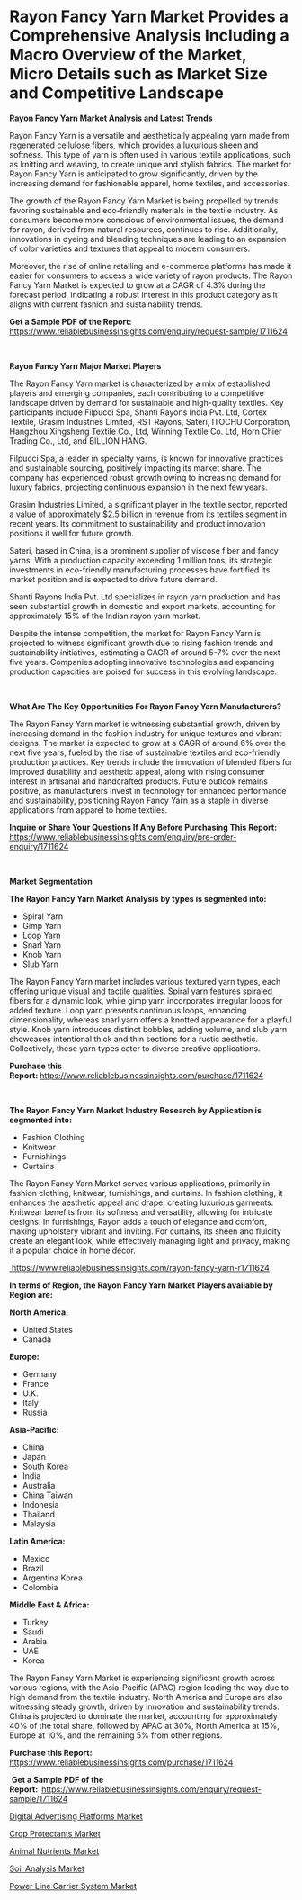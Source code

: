 <p><h1>Rayon Fancy Yarn Market Provides a Comprehensive Analysis Including a Macro Overview of the Market, Micro Details such as Market Size and Competitive Landscape</h1></p><p><strong>Rayon Fancy Yarn Market Analysis and Latest Trends</strong></p>
<p><p>Rayon Fancy Yarn is a versatile and aesthetically appealing yarn made from regenerated cellulose fibers, which provides a luxurious sheen and softness. This type of yarn is often used in various textile applications, such as knitting and weaving, to create unique and stylish fabrics. The market for Rayon Fancy Yarn is anticipated to grow significantly, driven by the increasing demand for fashionable apparel, home textiles, and accessories.</p><p>The growth of the Rayon Fancy Yarn Market is being propelled by trends favoring sustainable and eco-friendly materials in the textile industry. As consumers become more conscious of environmental issues, the demand for rayon, derived from natural resources, continues to rise. Additionally, innovations in dyeing and blending techniques are leading to an expansion of color varieties and textures that appeal to modern consumers.</p><p>Moreover, the rise of online retailing and e-commerce platforms has made it easier for consumers to access a wide variety of rayon products. The Rayon Fancy Yarn Market is expected to grow at a CAGR of 4.3% during the forecast period, indicating a robust interest in this product category as it aligns with current fashion and sustainability trends.</p></p>
<p><strong>Get a Sample PDF of the Report:&nbsp;</strong> <a href="https://www.reliablebusinessinsights.com/enquiry/request-sample/1711624?utm_campaign=1686&utm_medium=2&utm_source=Github&utm_content=ia&utm_term=22102024&utm_id=rayon-fancy-yarn">https://www.reliablebusinessinsights.com/enquiry/request-sample/1711624</a></p>
<p>&nbsp;</p>
<p><strong>Rayon Fancy Yarn Major Market Players</strong></p>
<p><p>The Rayon Fancy Yarn market is characterized by a mix of established players and emerging companies, each contributing to a competitive landscape driven by demand for sustainable and high-quality textiles. Key participants include Filpucci Spa, Shanti Rayons India Pvt. Ltd, Cortex Textile, Grasim Industries Limited, RST Rayons, Sateri, ITOCHU Corporation, Hangzhou Xingsheng Textile Co., Ltd, Winning Textile Co. Ltd, Horn Chier Trading Co., Ltd, and BILLION HANG.</p><p>Filpucci Spa, a leader in specialty yarns, is known for innovative practices and sustainable sourcing, positively impacting its market share. The company has experienced robust growth owing to increasing demand for luxury fabrics, projecting continuous expansion in the next few years.</p><p>Grasim Industries Limited, a significant player in the textile sector, reported a value of approximately $2.5 billion in revenue from its textiles segment in recent years. Its commitment to sustainability and product innovation positions it well for future growth.</p><p>Sateri, based in China, is a prominent supplier of viscose fiber and fancy yarns. With a production capacity exceeding 1 million tons, its strategic investments in eco-friendly manufacturing processes have fortified its market position and is expected to drive future demand.</p><p>Shanti Rayons India Pvt. Ltd specializes in rayon yarn production and has seen substantial growth in domestic and export markets, accounting for approximately 15% of the Indian rayon yarn market.</p><p>Despite the intense competition, the market for Rayon Fancy Yarn is projected to witness significant growth due to rising fashion trends and sustainability initiatives, estimating a CAGR of around 5-7% over the next five years. Companies adopting innovative technologies and expanding production capacities are poised for success in this evolving landscape.</p></p>
<p>&nbsp;</p>
<p><strong>What Are The Key Opportunities For Rayon Fancy Yarn Manufacturers?</strong></p>
<p><p>The Rayon Fancy Yarn market is witnessing substantial growth, driven by increasing demand in the fashion industry for unique textures and vibrant designs. The market is expected to grow at a CAGR of around 6% over the next five years, fueled by the rise of sustainable textiles and eco-friendly production practices. Key trends include the innovation of blended fibers for improved durability and aesthetic appeal, along with rising consumer interest in artisanal and handcrafted products. Future outlook remains positive, as manufacturers invest in technology for enhanced performance and sustainability, positioning Rayon Fancy Yarn as a staple in diverse applications from apparel to home textiles.</p></p>
<p><strong>Inquire or Share Your Questions If Any Before Purchasing This Report:</strong> <a href="https://www.reliablebusinessinsights.com/enquiry/pre-order-enquiry/1711624?utm_campaign=1686&utm_medium=2&utm_source=Github&utm_content=ia&utm_term=22102024&utm_id=rayon-fancy-yarn">https://www.reliablebusinessinsights.com/enquiry/pre-order-enquiry/1711624</a></p>
<p>&nbsp;</p>
<p><strong>Market Segmentation</strong></p>
<p><strong>The Rayon Fancy Yarn Market Analysis by types is segmented into:</strong></p>
<p><ul><li>Spiral Yarn</li><li>Gimp Yarn</li><li>Loop Yarn</li><li>Snarl Yarn</li><li>Knob Yarn</li><li>Slub Yarn</li></ul></p>
<p><p>The Rayon Fancy Yarn market includes various textured yarn types, each offering unique visual and tactile qualities. Spiral yarn features spiraled fibers for a dynamic look, while gimp yarn incorporates irregular loops for added texture. Loop yarn presents continuous loops, enhancing dimensionality, whereas snarl yarn offers a knotted appearance for a playful style. Knob yarn introduces distinct bobbles, adding volume, and slub yarn showcases intentional thick and thin sections for a rustic aesthetic. Collectively, these yarn types cater to diverse creative applications.</p></p>
<p><strong>Purchase this Report:&nbsp;</strong><a href="https://www.reliablebusinessinsights.com/purchase/1711624?utm_campaign=1686&utm_medium=2&utm_source=Github&utm_content=ia&utm_term=22102024&utm_id=rayon-fancy-yarn">https://www.reliablebusinessinsights.com/purchase/1711624</a></p>
<p>&nbsp;</p>
<p><strong>The Rayon Fancy Yarn Market Industry Research by Application is segmented into:</strong></p>
<p><ul><li>Fashion Clothing</li><li>Knitwear</li><li>Furnishings</li><li>Curtains</li></ul></p>
<p><p>The Rayon Fancy Yarn Market serves various applications, primarily in fashion clothing, knitwear, furnishings, and curtains. In fashion clothing, it enhances the aesthetic appeal and drape, creating luxurious garments. Knitwear benefits from its softness and versatility, allowing for intricate designs. In furnishings, Rayon adds a touch of elegance and comfort, making upholstery vibrant and inviting. For curtains, its sheen and fluidity create an elegant look, while effectively managing light and privacy, making it a popular choice in home decor.</p></p>
<p><a href="https://www.reliablebusinessinsights.com/rayon-fancy-yarn-r1711624?utm_campaign=1686&utm_medium=2&utm_source=Github&utm_content=ia&utm_term=22102024&utm_id=rayon-fancy-yarn">&nbsp;https://www.reliablebusinessinsights.com/rayon-fancy-yarn-r1711624</a></p>
<p><strong>In terms of Region, the Rayon Fancy Yarn Market Players available by Region are:</strong></p>
<p>
    <p> <strong> North America: </strong>
        <ul>
            <li>United States</li>
            <li>Canada</li>
        </ul>
        </p> 
    <p> <strong> Europe: </strong>
        <ul>
            <li>Germany</li>
            <li>France</li>
            <li>U.K.</li>
            <li>Italy</li>
            <li>Russia</li>
        </ul>
        </p> 
    <p> <strong> Asia-Pacific: </strong>
        <ul>
            <li>China</li>
            <li>Japan</li>
            <li>South Korea</li>
            <li>India</li>
            <li>Australia</li>
            <li>China Taiwan</li>
            <li>Indonesia</li>
            <li>Thailand</li>
            <li>Malaysia</li>
        </ul>
        </p> 
    <p> <strong> Latin America: </strong>
        <ul>
            <li>Mexico</li>
            <li>Brazil</li>
            <li>Argentina Korea</li>
            <li>Colombia</li>
        </ul>
        </p> 
    <p> <strong> Middle East & Africa: </strong>
        <ul>
            <li>Turkey</li>
            <li>Saudi</li>
            <li>Arabia</li>
            <li>UAE</li>
            <li>Korea</li>
        </ul>
    </p>
    </p>
<p><p>The Rayon Fancy Yarn Market is experiencing significant growth across various regions, with the Asia-Pacific (APAC) region leading the way due to high demand from the textile industry. North America and Europe are also witnessing steady growth, driven by innovation and sustainability trends. China is projected to dominate the market, accounting for approximately 40% of the total share, followed by APAC at 30%, North America at 15%, Europe at 10%, and the remaining 5% from other regions.</p></p>
<p><strong>Purchase this Report: </strong><a href="https://www.reliablebusinessinsights.com/purchase/1711624?utm_campaign=1686&utm_medium=2&utm_source=Github&utm_content=ia&utm_term=22102024&utm_id=rayon-fancy-yarn">https://www.reliablebusinessinsights.com/purchase/1711624</a></p>
<p>&nbsp;<strong>Get a Sample PDF of the Report:&nbsp;&nbsp;</strong><a href="https://www.reliablebusinessinsights.com/enquiry/request-sample/1711624?utm_campaign=1686&utm_medium=2&utm_source=Github&utm_content=ia&utm_term=22102024&utm_id=rayon-fancy-yarn">https://www.reliablebusinessinsights.com/enquiry/request-sample/1711624</a></p>
<p><strong></strong></p>
<p><p><a href="https://www.linkedin.com/pulse/digital-advertising-platforms-market-shifts-strategic-analysis-5wthe?utm_campaign=1686&utm_medium=2&utm_source=Github&utm_content=ia&utm_term=22102024&utm_id=rayon-fancy-yarn">Digital Advertising Platforms Market</a></p><p><a href="https://www.linkedin.com/pulse/exploring-crop-protectants-market-dynamics-revenue-analysis-growth-tbype?utm_campaign=1686&utm_medium=2&utm_source=Github&utm_content=ia&utm_term=22102024&utm_id=rayon-fancy-yarn">Crop Protectants Market</a></p><p><a href="https://www.linkedin.com/pulse/global-animal-nutrients-market-trends-forecasts-strategic-lbxde?utm_campaign=1686&utm_medium=2&utm_source=Github&utm_content=ia&utm_term=22102024&utm_id=rayon-fancy-yarn">Animal Nutrients Market</a></p><p><a href="https://www.linkedin.com/pulse/soil-analysis-industry-forecast-market-shifts-strategic-imperatives-cgcxe?utm_campaign=1686&utm_medium=2&utm_source=Github&utm_content=ia&utm_term=22102024&utm_id=rayon-fancy-yarn">Soil Analysis Market</a></p><p><a href="https://www.linkedin.com/pulse/global-power-line-carrier-system-market-trends-forecasts-strategic-w41oe?utm_campaign=1686&utm_medium=2&utm_source=Github&utm_content=ia&utm_term=22102024&utm_id=rayon-fancy-yarn">Power Line Carrier System Market</a></p></p>